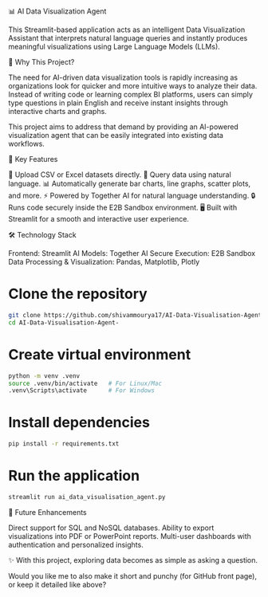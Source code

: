📊 AI Data Visualization Agent

This Streamlit-based application acts as an intelligent Data Visualization Assistant that interprets natural language queries and instantly produces meaningful visualizations using Large Language Models (LLMs).

🌟 Why This Project?

The need for AI-driven data visualization tools is rapidly increasing as organizations look for quicker and more intuitive ways to analyze their data. Instead of writing code or learning complex BI platforms, users can simply type questions in plain English and receive instant insights through interactive charts and graphs.

This project aims to address that demand by providing an AI-powered visualization agent that can be easily integrated into existing data workflows.

🚀 Key Features

📂 Upload CSV or Excel datasets directly.
💬 Query data using natural language.
📊 Automatically generate bar charts, line graphs, scatter plots, and more.
⚡ Powered by Together AI for natural language understanding.
🔒 Runs code securely inside the E2B Sandbox environment.
🖥️ Built with Streamlit for a smooth and interactive user experience.

🛠️ Technology Stack

Frontend: Streamlit
AI Models: Together AI
Secure Execution: E2B Sandbox
Data Processing & Visualization: Pandas, Matplotlib, Plotly


# Clone the repository
```sh
git clone https://github.com/shivammourya17/AI-Data-Visualisation-Agent-.git
cd AI-Data-Visualisation-Agent-
```

# Create virtual environment
```sh
python -m venv .venv
source .venv/bin/activate   # For Linux/Mac
.venv\Scripts\activate      # For Windows
```

# Install dependencies
```sh
pip install -r requirements.txt
```

# Run the application
```sh
streamlit run ai_data_visualisation_agent.py
```

📌 Future Enhancements

Direct support for SQL and NoSQL databases.
Ability to export visualizations into PDF or PowerPoint reports.
Multi-user dashboards with authentication and personalized insights.

✨ With this project, exploring data becomes as simple as asking a question.

Would you like me to also make it short and punchy (for GitHub front page), or keep it detailed like above?
